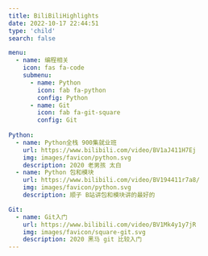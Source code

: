 ```yaml
---
title: BiliBiliHighlights
date: 2022-10-17 22:44:51
type: 'child'
search: false

menu:
  - name: 编程相关
    icon: fas fa-code
    submenu:
      - name: Python
        icon: fab fa-python
        config: Python
      - name: Git
        icon: fab fa-git-square
        config: Git
        
Python:
  - name: Python全栈 900集就业班
    url: https://www.bilibili.com/video/BV1aJ411H7Ej
    img: images/favicon/python.svg
    description: 2020 老男孩 太白
  - name: Python 包和模块
    url: https://www.bilibili.com/video/BV194411r7a8/
    img: images/favicon/python.svg
    description: 顺子 B站讲包和模块讲的最好的

Git:
  - name: Git入门
    url: https://www.bilibili.com/video/BV1Mk4y1y7jR
    img: images/favicon/square-git.svg
    description: 2020 黑马 git 比较入门
---
```

